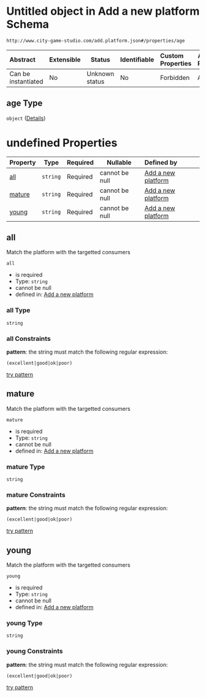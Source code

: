 # Untitled object in Add a new platform Schema

```txt
http://www.city-game-studio.com/add.platform.json#/properties/age
```




| Abstract            | Extensible | Status         | Identifiable | Custom Properties | Additional Properties | Access Restrictions | Defined In                                                                           |
| :------------------ | ---------- | -------------- | ------------ | :---------------- | --------------------- | ------------------- | ------------------------------------------------------------------------------------ |
| Can be instantiated | No         | Unknown status | No           | Forbidden         | Allowed               | none                | [add-platform.schema.json\*](../out/add-platform.schema.json "open original schema") |

## age Type

`object` ([Details](add-platform-properties-age.md))

# undefined Properties

| Property          | Type     | Required | Nullable       | Defined by                                                                                                                                                        |
| :---------------- | -------- | -------- | -------------- | :---------------------------------------------------------------------------------------------------------------------------------------------------------------- |
| [all](#all)       | `string` | Required | cannot be null | [Add a new platform](add-platform-properties-age-properties-all.md "http&#x3A;//www.city-game-studio.com/add.platform.json#/properties/age/properties/all")       |
| [mature](#mature) | `string` | Required | cannot be null | [Add a new platform](add-platform-properties-age-properties-mature.md "http&#x3A;//www.city-game-studio.com/add.platform.json#/properties/age/properties/mature") |
| [young](#young)   | `string` | Required | cannot be null | [Add a new platform](add-platform-properties-age-properties-young.md "http&#x3A;//www.city-game-studio.com/add.platform.json#/properties/age/properties/young")   |

## all

Match the platform with the targetted consumers


`all`

-   is required
-   Type: `string`
-   cannot be null
-   defined in: [Add a new platform](add-platform-properties-age-properties-all.md "http&#x3A;//www.city-game-studio.com/add.platform.json#/properties/age/properties/all")

### all Type

`string`

### all Constraints

**pattern**: the string must match the following regular expression: 

```regexp
(excellent|good|ok|poor)
```

[try pattern](https://regexr.com/?expression=(excellent%7Cgood%7Cok%7Cpoor) "try regular expression with regexr.com")

## mature

Match the platform with the targetted consumers


`mature`

-   is required
-   Type: `string`
-   cannot be null
-   defined in: [Add a new platform](add-platform-properties-age-properties-mature.md "http&#x3A;//www.city-game-studio.com/add.platform.json#/properties/age/properties/mature")

### mature Type

`string`

### mature Constraints

**pattern**: the string must match the following regular expression: 

```regexp
(excellent|good|ok|poor)
```

[try pattern](https://regexr.com/?expression=(excellent%7Cgood%7Cok%7Cpoor) "try regular expression with regexr.com")

## young

Match the platform with the targetted consumers


`young`

-   is required
-   Type: `string`
-   cannot be null
-   defined in: [Add a new platform](add-platform-properties-age-properties-young.md "http&#x3A;//www.city-game-studio.com/add.platform.json#/properties/age/properties/young")

### young Type

`string`

### young Constraints

**pattern**: the string must match the following regular expression: 

```regexp
(excellent|good|ok|poor)
```

[try pattern](https://regexr.com/?expression=(excellent%7Cgood%7Cok%7Cpoor) "try regular expression with regexr.com")
